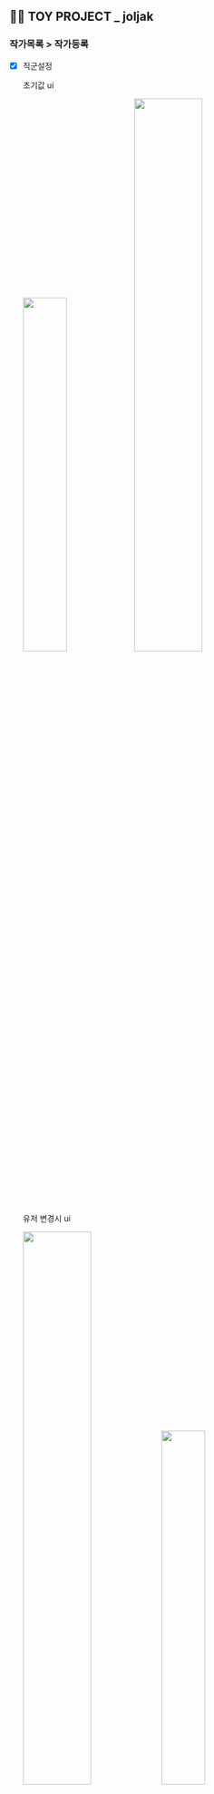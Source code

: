 ## 👩‍🎓 TOY PROJECT _ joljak
### 작가목록 > 작가등록

- [x] 직군설정 

	초기값 ui
	
	<img src="https://github.com/gay0ung/TIL_note/blob/master/images/react-project_%EC%A1%B8%EC%9E%91/author-detail_setRole.jpg?raw=true" width=40% /> <img src="https://github.com/gay0ung/TIL_note/blob/master/images/react-project_%EC%A1%B8%EC%9E%91/%ED%99%94%EB%A9%B4%20%EC%BA%A1%EC%B2%98%202021-04-15%20164457.jpg?raw=true" width=50%/>

	유저 변경시 ui
	
	<img src="https://github.com/gay0ung/TIL_note/blob/master/images/react-project_%EC%A1%B8%EC%9E%91/author-modal.jpg?raw=true" width=50%/> <img src="https://github.com/gay0ung/TIL_note/blob/master/images/react-project_%EC%A1%B8%EC%9E%91/%ED%99%94%EB%A9%B4%20%EC%BA%A1%EC%B2%98%202021-04-15%20164435.jpg?raw=true" width=40% />
	
- [x] post
- [x] delete
> post form-data : https://www.ahntree.com/post/axios1/

> 자기소개서 한글이 깨진다 






